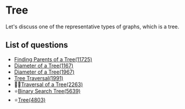 Tree
=============
Let's discuss one of the representative types of graphs, which is a tree.

List of questions
--------------

- [Finding Parents of a Tree(11725)](https://github.com/yoru4890/coding_test/blob/main/baekjoon/tree/11725.md)
- [Diameter of a Tree(1167)](https://github.com/yoru4890/coding_test/blob/main/baekjoon/tree/1167.md)
- [Diameter of a Tree(1967)](https://github.com/yoru4890/coding_test/blob/main/baekjoon/tree/1967.md)
- [Tree Traversal(1991)](https://github.com/yoru4890/coding_test/blob/main/baekjoon/tree/1991.md)
- 🌙🌙[Traversal of a Tree(2263)](https://github.com/yoru4890/coding_test/blob/main/baekjoon/tree/2263.md)
- ⭐[Binary Search Tree(5639)](https://github.com/yoru4890/coding_test/blob/main/baekjoon/tree/5639.md)
- ⭐[Tree(4803)](https://github.com/yoru4890/coding_test/blob/main/baekjoon/tree/4803.md)
